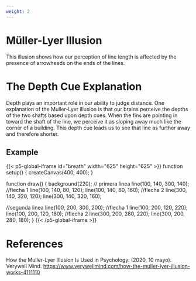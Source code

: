 ```yaml
---
weight: 2
---
```


# Müller-Lyer Illusion

This illusion shows how our perception of line length is affected by the presence of arrowheads on the ends of the lines.

# The Depth Cue Explanation

Depth plays an important role in our ability to judge distance. One explanation of the Muller-Lyer illusion is that our brains perceive the depths of the two shafts based upon depth cues. When the fins are pointing in toward the shaft of the line, we perceive it as sloping away much like the corner of a building. This depth cue leads us to see that line as further away and therefore shorter.

## Example

{{< p5-global-iframe id="breath" width="625" height="625" >}}
function setup() {
createCanvas(400, 400);
}

function draw() {
background(220);
// primera linea
line(100, 140, 300, 140);
//flecha 1
line(100, 140, 80, 120);
line(100, 140, 80, 160);
//flecha 2
line(300, 140, 320, 120);
line(300, 140, 320, 160);

//segunda linea
line(100, 200, 300, 200);
//flecha 1
line(100, 200, 120, 220);
line(100, 200, 120, 180);
//flecha 2
line(300, 200, 280, 220);
line(300, 200, 280, 180);
}
{{< /p5-global-iframe >}}

# References

How the Muller-Lyer Illusion Is Used in Psychology. (2020, 10 mayo). Verywell Mind. https://www.verywellmind.com/how-the-muller-lyer-illusion-works-4111110
